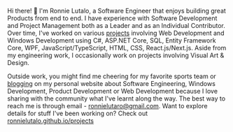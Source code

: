 Hi there! 👋 I'm Ronnie Lutalo, a Software Engineer that enjoys building great Products from end to end. I have experience with Software Development and Project Management both as a Leader and as an Individual Contributor. Over time, I've worked on various [projects](https://ronnielutalo.github.io/projects) involving Web Development and Windows Development using C#, ASP.NET Core, SQL, Entity Framework Core, WPF, JavaScript/TypeScript, HTML, CSS, React.js/Next.js. Aside from my engineering work, I occasionally work on projects involving Visual Art & Design.

Outside work, you might find me cheering for my favorite sports team or [blogging](https://ronnielutalo.github.io/blog) on my personal website about Software Engineering, Windows Development, Product Development or Web Development because I love sharing with the community what I've learnt along the way. The best way to reach me is through email - ronnielutaro@gmail.com. Want to explore details for stuff I've been working on? Check out [ronnielutalo.github.io/projects](https://ronnielutalo.github.io/projects)
